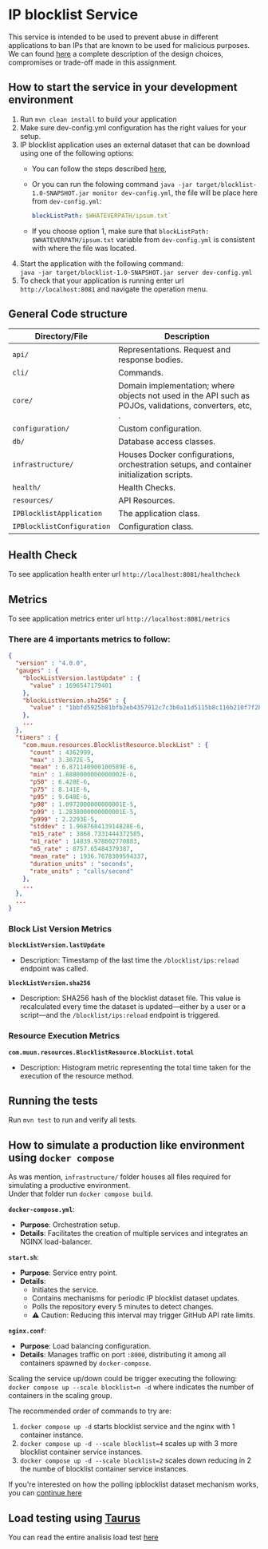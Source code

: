 # IP blocklist Service  
This service is intended to be used to prevent abuse in different applications to ban IPs that are known to be used for malicious purposes.  
We can found [here](DESIGNDOC.md) a complete description of the design choices, compromises or trade-off made in this assignment.  

How to start the service in your development environment
---  
1. Run `mvn clean install` to build your application
2. Make sure dev-config.yml configuration has the right values for your setup.
3. IP blocklist application uses an external dataset that can be download using one of the following options:
    - You can follow the steps described [here](https://github.com/stamparm/ipsum),
    - Or you can run the folowing command `java -jar target/blocklist-1.0-SNAPSHOT.jar monitor dev-config.yml`, the
       file will be place here from `dev-config.yml`: 

       ```yaml 
       blockListPath: $WHATEVERPATH/ipsum.txt`

    - If you choose option 1, make sure that `blockListPath: $WHATEVERPATH/ipsum.txt` variable from `dev-config.yml` is
      consistent with where the file was located.
4. Start the application with the following command:  
   `java -jar target/blocklist-1.0-SNAPSHOT.jar server dev-config.yml`
5. To check that your application is running enter url `http://localhost:8081` and navigate the operation menu.  
 
General Code structure
---

| Directory/File               | Description                                                                 |
|------------------------------|-----------------------------------------------------------------------------|
| `api/`                       | Representations. Request and response bodies.                               |
| `cli/`                       | Commands.                                                                   |
| `core/`                      | Domain implementation; where objects not used in the API such as POJOs, validations, converters, etc, . |
| `configuration/`             | Custom configuration.                                                       |
| `db/`                        | Database access classes.                                                    |
| `infrastructure/`            | Houses Docker configurations, orchestration setups, and container initialization scripts.               |
| `health/`                    | Health Checks.                                                              |
| `resources/`                 | API Resources.                                                              |
| `IPBlocklistApplication`     | The application class.                                                      |
| `IPBlocklistConfiguration`   | Configuration class.                                                        |

Health Check
---  
To see application health enter url `http://localhost:8081/healthcheck`

Metrics
---  
To see application metrics enter url `http://localhost:8081/metrics`  

### There are 4 importants metrics to follow:

```json
{
  "version" : "4.0.0",
  "gauges" : {
    "blockListVersion.lastUpdate" : {
      "value" : 1696547179401
    },
    "blockListVersion.sha256" : {
      "value" : "1bbfd5925b81bfb2eb4357912c7c3b0a11d5115b8c116b210f7f2baf934e8729"
    },
    ...
  },
  "timers" : {
    "com.muun.resources.BlocklistResource.blockList" : {
      "count" : 4362999,
      "max" : 3.3672E-5,
      "mean" : 6.871140900100589E-6,
      "min" : 1.8880000000000002E-6,
      "p50" : 6.428E-6,
      "p75" : 8.141E-6,
      "p95" : 9.648E-6,
      "p98" : 1.0972000000000001E-5,
      "p99" : 1.2838000000000001E-5,
      "p999" : 2.2293E-5,
      "stddev" : 1.968768413914828E-6,
      "m15_rate" : 3868.7331444372585,
      "m1_rate" : 14839.978602770883,
      "m5_rate" : 8757.65484379387,
      "mean_rate" : 1936.7678309594337,
      "duration_units" : "seconds",
      "rate_units" : "calls/second"
    },
    ...
  },
  ...
}
```  
### Block List Version Metrics

**`blockListVersion.lastUpdate`**
- Description: Timestamp of the last time the `/blocklist/ips:reload` endpoint was called.

**`blockListVersion.sha256`**
- Description: SHA256 hash of the blocklist dataset file. This value is recalculated every time the dataset is updated—either by a user or a script—and the `/blocklist/ips:reload` endpoint is triggered.

### Resource Execution Metrics

**`com.muun.resources.BlocklistResource.blockList.total`**
- Description: Histogram metric representing the total time taken for the execution of the resource method.

Running the tests
---

Run `mvn test` to run and verify all tests.

How to simulate a production like environment using `docker compose`
---

As was mention, `infrastructure/` folder houses all files required for simulating a productive environment.  
Under that folder run `docker compose build`.  

**`docker-compose.yml`**: 
- **Purpose**: Orchestration setup.
- **Details**: Facilitates the creation of multiple services and integrates an NGINX load-balancer.

**`start.sh`**: 
- **Purpose**: Service entry point.
- **Details**: 
  - Initiates the service.
  - Contains mechanisms for periodic IP blocklist dataset updates.
  - Polls the repository every 5 minutes to detect changes.
  - ⚠️ Caution: Reducing this interval may trigger GitHub API rate limits.

**`nginx.conf`**: 
- **Purpose**: Load balancing configuration.
- **Details**: Manages traffic on port `:8000`, distributing it among all containers spawned by `docker-compose`.

Scaling the service up/down could be trigger executing the following: `docker compose up --scale blocklist=n -d` where indicates
the number of containers in the scaling group.  

The recommended order of commands to try are:

1. `docker compose up -d` starts blocklist service and the nginx with 1 container instance.  
2. `docker compose up -d --scale blocklist=4` scales up with 3 more blocklist container service instances.  
3. `docker compose up -d --scale blocklist=2` scales down reducing in 2 the numbe of blocklist container service instances.  

If you're interested on how the polling ipblocklist dataset mechanism works, you can [continue here](BLOCKLISTMONITOR.md)  

Load testing using [Taurus](https://gettaurus.org/)
---
You can read the entire analisis load test [here](LOADTESTING.md) 

